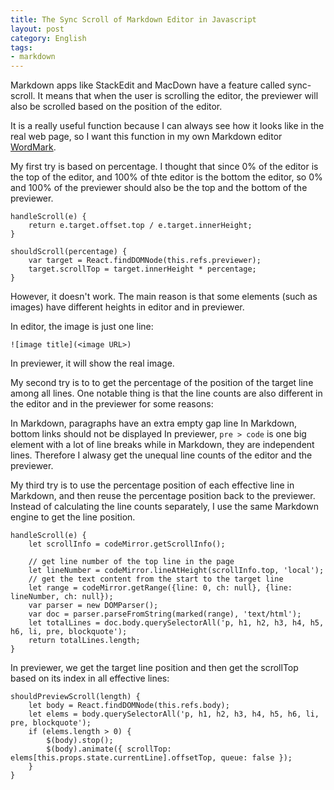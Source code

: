 ```yaml
---
title: The Sync Scroll of Markdown Editor in Javascript
layout: post
category: English
tags:
- markdown
---
```


Markdown apps like StackEdit and MacDown have a feature called sync-scroll. It means that when the user is scrolling the editor, the previewer will also be scrolled based on the position of the editor.

It is a really useful function because I can always see how it looks like in the real web page, so I want this function in my own Markdown editor [WordMark](http://wordmarkapp.com).

My first try is based on percentage. I thought that since 0% of the editor is the top of the editor, and 100% of thte editor is the bottom the editor, so 0% and 100% of the previewer should also be the top and the bottom of the previewer.

```
handleScroll(e) {
    return e.target.offset.top / e.target.innerHeight;
}

shouldScroll(percentage) {
    var target = React.findDOMNode(this.refs.previewer);
    target.scrollTop = target.innerHeight * percentage;
}
```

However, it doesn't work. The main reason is that some elements (such as images) have different heights in editor and in previewer.

In editor, the image is just one line:

```
![image title](<image URL>)
```

In previewer, it will show the real image.

My second try is to to get the percentage of the position of the target line among all lines. One notable thing is that the line counts are also different in the editor and in the previewer for some reasons:

In Markdown, paragraphs have an extra empty gap line
In Markdown, bottom links should not be displayed
In previewer, `pre > code` is one big element with a lot of line breaks while in Markdown, they are independent lines.
Therefore I alwasy get the unequal line counts of the editor and the previewer.

My third try is to use the percentage position of each effective line in Markdown, and then reuse the percentage position back to the previewer. Instead of calculating the line counts separately, I use the same Markdown engine to get the line position.

```
handleScroll(e) {
    let scrollInfo = codeMirror.getScrollInfo();

    // get line number of the top line in the page
    let lineNumber = codeMirror.lineAtHeight(scrollInfo.top, 'local');
    // get the text content from the start to the target line
    let range = codeMirror.getRange({line: 0, ch: null}, {line: lineNumber, ch: null});
    var parser = new DOMParser();
    var doc = parser.parseFromString(marked(range), 'text/html');
    let totalLines = doc.body.querySelectorAll('p, h1, h2, h3, h4, h5, h6, li, pre, blockquote');
    return totalLines.length;
}
```

In previewer, we get the target line position and then get the scrollTop based on its index in all effective lines:

```
shouldPreviewScroll(length) {
    let body = React.findDOMNode(this.refs.body);
    let elems = body.querySelectorAll('p, h1, h2, h3, h4, h5, h6, li, pre, blockquote');
    if (elems.length > 0) {
        $(body).stop();
        $(body).animate({ scrollTop: elems[this.props.state.currentLine].offsetTop, queue: false });
    }
}
```